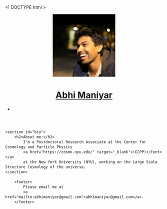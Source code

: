<! DOCTYPE html >
<html>
<head>
<meta charset="utf-8">
<title>Abhi Maniyar</title>
<meta name="description" content="Abhi is a postdoc at NYU" />

<link rel="icon" type="image/jpg" href="/files/Abhishek_Maniyar.jpg" sizes="300x300">
<link rel="stylesheet" href="css/normalize.css" type="text/css" />
<link rel="stylesheet" href="css/base.css" type="text/css" />
<link rel="stylesheet" href="css/code.css" type="text/css" />
</head>

<body>
<div class="content">
    <header>
        <a href="README.md"><img src="/files/Abhishek_Maniyar.jpg" width="200" height="200" alt="me"></a>
        <h1><a href="README.md">Abhi Maniyar</a></h1>
    	<ul>
    	    <li></li>
    	</ul>
    </header>


    <section id="bio">
        <h2>About me:</h2>
            I'm a Postdoctoral Research Associate at the Center for Cosmology and Particle Physics
            <a href="https://cosmo.nyu.edu/" target="_blank">(CCPP)</font></a>
            at the New York University (NYU), working on the Large Scale Structure Cosmology of the universe.
    </section>

        <footer>
            Please email me at
            <a href="mailto:abhimaniyar@gmail.com">abhimaniyar@gmail.com</a>.
        </footer>

</div>
</body>
</html>
